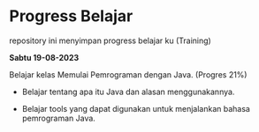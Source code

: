 Progress Belajar
==
repository ini menyimpan progress belajar ku (Training)

**Sabtu 19-08-2023**

Belajar kelas Memulai Pemrograman dengan Java. (Progres 21%)

* Belajar tentang apa itu Java dan alasan menggunakannya.

* Belajar tools yang dapat digunakan untuk menjalankan bahasa pemrograman Java.
